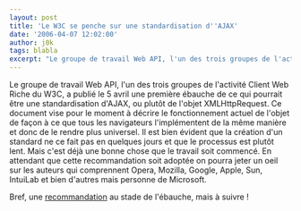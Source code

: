 ```yaml
---
layout: post
title: 'Le W3C se penche sur une standardisation d''AJAX'
date: '2006-04-07 12:02:00'
author: j0k
tags: blabla
excerpt: "Le groupe de travail Web API, l'un des trois groupes de l'activité Client Web Riche du W3C, a publié le 5 avril une première ébauche de ce qui pourrait être une standardisation d'AJAX, ou plutôt de l'objet XMLHttpRequest.     \nCe document vise pour le moment à décrire le fonctionnement actuel de l'objet de façon à ce que tous les navigateurs l'implémentent de la      …"
---
```


Le groupe de travail Web API, l'un des trois groupes de l'activité Client Web Riche du W3C, a publié le 5 avril une première ébauche de ce qui pourrait être une standardisation d'AJAX, ou plutôt de l'objet XMLHttpRequest.
Ce document vise pour le moment à décrire le fonctionnement actuel de l'objet de façon à ce que tous les navigateurs l'implémentent de la même manière et donc de le rendre plus universel.   Il est bien évident que la création d'un standard ne ce fait pas en quelques jours et que le processus est plutôt lent. Mais c'est déjà une bonne chose que le travail soit commencé. En attendant que cette recommandation soit adoptée on pourra jeter un oeil sur les auteurs qui comprennent Opera, Mozilla, Google, Apple, Sun, IntuiLab et bien d'autres mais personne de Microsoft.

Bref, une [recommandation](http://www.w3.org/TR/2006/WD-XMLHttpRequest-20060405/) au stade de l'ébauche, mais à suivre !

